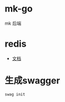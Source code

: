 # mk-go
mk 后端

# redis
+ [文档](https://redis.uptrace.dev/zh/guide/go-redis.html)

# 生成swagger
`swag init`